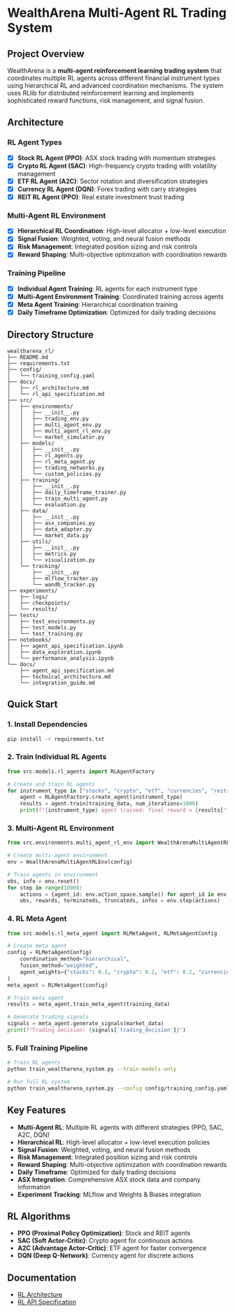 # WealthArena Multi-Agent RL Trading System

## Project Overview

WealthArena is a **multi-agent reinforcement learning trading system** that coordinates multiple RL agents across different financial instrument types using hierarchical RL and advanced coordination mechanisms. The system uses RLlib for distributed reinforcement learning and implements sophisticated reward functions, risk management, and signal fusion.

## Architecture

### RL Agent Types
- [x] **Stock RL Agent (PPO)**: ASX stock trading with momentum strategies
- [x] **Crypto RL Agent (SAC)**: High-frequency crypto trading with volatility management
- [x] **ETF RL Agent (A2C)**: Sector rotation and diversification strategies
- [x] **Currency RL Agent (DQN)**: Forex trading with carry strategies
- [x] **REIT RL Agent (PPO)**: Real estate investment trust trading

### Multi-Agent RL Environment
- [x] **Hierarchical RL Coordination**: High-level allocator + low-level execution
- [x] **Signal Fusion**: Weighted, voting, and neural fusion methods
- [x] **Risk Management**: Integrated position sizing and risk controls
- [x] **Reward Shaping**: Multi-objective optimization with coordination rewards

### Training Pipeline
- [x] **Individual Agent Training**: RL agents for each instrument type
- [x] **Multi-Agent Environment Training**: Coordinated training across agents
- [x] **Meta Agent Training**: Hierarchical coordination training
- [x] **Daily Timeframe Optimization**: Optimized for daily trading decisions

## Directory Structure

```
wealtharena_rl/
├── README.md
├── requirements.txt
├── config/
│   └── training_config.yaml
├── docs/
│   ├── rl_architecture.md
│   └── rl_api_specification.md
├── src/
│   ├── environments/
│   │   ├── __init__.py
│   │   ├── trading_env.py
│   │   ├── multi_agent_env.py
│   │   ├── multi_agent_rl_env.py
│   │   └── market_simulator.py
│   ├── models/
│   │   ├── __init__.py
│   │   ├── rl_agents.py
│   │   ├── rl_meta_agent.py
│   │   ├── trading_networks.py
│   │   └── custom_policies.py
│   ├── training/
│   │   ├── __init__.py
│   │   ├── daily_timeframe_trainer.py
│   │   ├── train_multi_agent.py
│   │   └── evaluation.py
│   ├── data/
│   │   ├── __init__.py
│   │   ├── asx_companies.py
│   │   ├── data_adapter.py
│   │   └── market_data.py
│   ├── utils/
│   │   ├── __init__.py
│   │   ├── metrics.py
│   │   └── visualization.py
│   └── tracking/
│       ├── __init__.py
│       ├── mlflow_tracker.py
│       └── wandb_tracker.py
├── experiments/
│   ├── logs/
│   ├── checkpoints/
│   └── results/
├── tests/
│   ├── test_environments.py
│   ├── test_models.py
│   └── test_training.py
├── notebooks/
│   ├── agent_api_specification.ipynb
│   ├── data_exploration.ipynb
│   └── performance_analysis.ipynb
└── docs/
    ├── agent_api_specification.md
    ├── technical_architecture.md
    └── integration_guide.md
```

## Quick Start

### 1. Install Dependencies
```bash
pip install -r requirements.txt
```

### 2. Train Individual RL Agents
```python
from src.models.rl_agents import RLAgentFactory

# Create and train RL agents
for instrument_type in ["stocks", "crypto", "etf", "currencies", "reits"]:
    agent = RLAgentFactory.create_agent(instrument_type)
    results = agent.train(training_data, num_iterations=1000)
    print(f"{instrument_type} agent trained: final reward = {results['final_reward']:.4f}")
```

### 3. Multi-Agent RL Environment
```python
from src.environments.multi_agent_rl_env import WealthArenaMultiAgentRLEnv

# Create multi-agent environment
env = WealthArenaMultiAgentRLEnv(config)

# Train agents in environment
obs, info = env.reset()
for step in range(1000):
    actions = {agent_id: env.action_space.sample() for agent_id in env.agent_ids}
    obs, rewards, terminateds, truncateds, infos = env.step(actions)
```

### 4. RL Meta Agent
```python
from src.models.rl_meta_agent import RLMetaAgent, RLMetaAgentConfig

# Create meta agent
config = RLMetaAgentConfig(
    coordination_method="hierarchical",
    fusion_method="weighted",
    agent_weights={"stocks": 0.3, "crypto": 0.2, "etf": 0.2, "currencies": 0.2, "reits": 0.1}
)
meta_agent = RLMetaAgent(config)

# Train meta agent
results = meta_agent.train_meta_agent(training_data)

# Generate trading signals
signals = meta_agent.generate_signals(market_data)
print(f"Trading decision: {signals['trading_decision']}")
```

### 5. Full Training Pipeline
```bash
# Train RL agents
python train_wealtharena_system.py --train-models-only

# Run full RL system
python train_wealtharena_system.py --config config/training_config.yaml
```

## Key Features

- **Multi-Agent RL**: Multiple RL agents with different strategies (PPO, SAC, A2C, DQN)
- **Hierarchical RL**: High-level allocator + low-level execution policies
- **Signal Fusion**: Weighted, voting, and neural fusion methods
- **Risk Management**: Integrated position sizing and risk controls
- **Reward Shaping**: Multi-objective optimization with coordination rewards
- **Daily Timeframe**: Optimized for daily trading decisions
- **ASX Integration**: Comprehensive ASX stock data and company information
- **Experiment Tracking**: MLflow and Weights & Biases integration

## RL Algorithms

- **PPO (Proximal Policy Optimization)**: Stock and REIT agents
- **SAC (Soft Actor-Critic)**: Crypto agent for continuous actions
- **A2C (Advantage Actor-Critic)**: ETF agent for faster convergence
- **DQN (Deep Q-Network)**: Currency agent for discrete actions

## Documentation

- [RL Architecture](docs/rl_architecture.md)
- [RL API Specification](docs/rl_api_specification.md)
